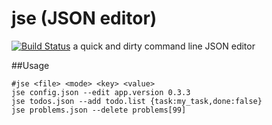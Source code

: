 # jse (JSON editor)
[![Build Status](https://travis-ci.org/bjubes/jse.svg?branch=master)](https://travis-ci.org/bjubes/jse)
a quick and dirty command line JSON editor

##Usage
```
#jse <file> <mode> <key> <value>
jse config.json --edit app.version 0.3.3
jse todos.json --add todo.list {task:my_task,done:false}
jse problems.json --delete problems[99]
```
